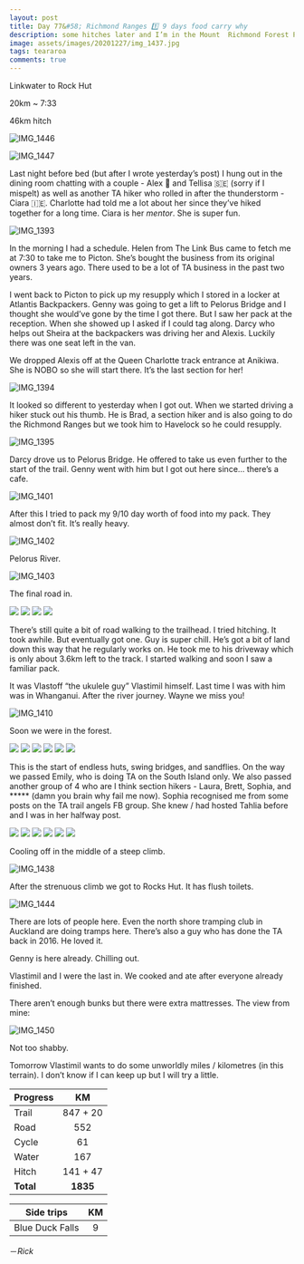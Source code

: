 ```yaml
---
layout: post
title: Day 77&#58; Richmond Ranges 1️⃣ 9 days food carry why
description: some hitches later and I’m in the Mount  Richmond Forest Park. Oh dear me. 
image: assets/images/20201227/img_1437.jpg
tags: teararoa
comments: true
---
```


Linkwater to Rock Hut

20km ~ 7:33

46km hitch

![IMG_1446](/assets/images/20201227/img_1446.jpg)

![IMG_1447](/assets/images/20201227/img_1447.jpg)

Last night before bed (but after I wrote yesterday’s post) I hung out in the dining room chatting with a couple - Alex 🏴󠁧󠁢󠁥󠁮󠁧󠁿 and Tellisa 🇸🇪 (sorry if I mispelt) as well as another TA hiker who rolled in after the thunderstorm - Ciara 🇮🇪. Charlotte had told me a lot about her since they’ve hiked together for a long time. Ciara is her _mentor_. She is super fun. 

![IMG_1393](/assets/images/20201227/img_1393.jpg)

In the morning I had a schedule. Helen from The Link Bus came to fetch me at 7:30 to take me to Picton. She’s bought the business from its original owners 3 years ago. There used to be a lot of TA business in the past two years. 

I went back to Picton to pick up my resupply which I stored in a locker at Atlantis Backpackers. Genny was going to get a lift to Pelorus Bridge and I thought she would’ve gone by the time I got there. But I saw her pack at the reception. When she showed up I asked if I could tag along. Darcy who helps out Sheira at the backpackers was driving her and Alexis. Luckily there was one seat left in the van. 

We dropped Alexis off at the Queen Charlotte track entrance at Anikiwa. She is NOBO so she will start there. It’s the last section for her! 

![IMG_1394](/assets/images/20201227/img_1394.jpg)

It looked so different to yesterday when I got out. When we started driving a hiker stuck out his thumb. He is Brad, a section hiker and is also going to do the Richmond Ranges but we took him to Havelock so he could resupply. 

![IMG_1395](/assets/images/20201227/img_1395.jpg)

Darcy drove us to Pelorus Bridge. He offered to take us even further to the start of the trail. Genny went with him but I got out here since... there’s a cafe. 

![IMG_1401](/assets/images/20201227/img_1401.jpg)

After this I tried to pack my 9/10 day worth of food into my pack. They almost don’t fit. It’s really heavy. 

![IMG_1402](/assets/images/20201227/img_1402.jpg)

Pelorus River. 

![IMG_1403](/assets/images/20201227/img_1403.jpg)

The final road in. 

<div class="gallery" data-columns="2">
  <img src="/assets/images/20201227/img_1404.jpg">
  <img src="/assets/images/20201227/img_1405.jpg">
  <img src="/assets/images/20201227/img_1406.jpg">
  <img src="/assets/images/20201227/img_1407.jpg">
</div>

There’s still quite a bit of road walking to the trailhead. I tried hitching. It took awhile. But eventually got one. Guy is super chill. He’s got a bit of land down this way that he regularly works on. He took me to his driveway which is only about 3.6km left to the track. I started walking and soon I saw a familiar pack. 

It was Vlastoff “the ukulele guy” Vlastimil himself. Last time I was with him was in Whanganui. After the river journey. Wayne we miss you!

![IMG_1410](/assets/images/20201227/img_1410.jpg)

Soon we were in the forest. 

<div class="gallery" data-columns="2">
  <img src="/assets/images/20201227/img_1412.jpg">
  <img src="/assets/images/20201227/img_1414.jpg">
  <img src="/assets/images/20201227/img_1416.jpg">
  <img src="/assets/images/20201227/img_1417.jpg">
  <img src="/assets/images/20201227/img_1419.jpg">
  <img src="/assets/images/20201227/img_1421.jpg">
</div>

This is the start of endless huts, swing bridges, and sandflies. On the way we passed Emily, who is doing TA on the South Island only. We also passed another group of 4 who are I think section hikers - Laura, Brett, Sophia, and ***** (damn you brain why fail me now). Sophia recognised me from some posts on the TA trail angels FB group. She knew / had hosted Tahlia before and I was in her halfway post. 

<div class="gallery" data-columns="2">
  <img src="/assets/images/20201227/img_1423.jpg">
  <img src="/assets/images/20201227/img_1428.jpg">
  <img src="/assets/images/20201227/img_1429.jpg">
  <img src="/assets/images/20201227/img_1432.jpg">
  <img src="/assets/images/20201227/img_1436.jpg">
  <img src="/assets/images/20201227/img_1437.jpg">
</div>

Cooling off in the middle of a steep climb. 

![IMG_1438](/assets/images/20201227/img_1438.jpg)

After the strenuous climb we got to Rocks Hut. It has flush toilets. 

![IMG_1444](/assets/images/20201227/img_1444.jpg)

There are lots of people here. Even the north shore tramping club in Auckland are doing tramps here. There’s also a guy who has done the TA back in 2016. He loved it. 

Genny is here already. Chilling out. 

Vlastimil and I were the last in. We cooked and ate after everyone already finished. 

There aren’t enough bunks but there were extra mattresses. The view from mine:

![IMG_1450](/assets/images/20201227/img_1450.jpg)

Not too shabby. 

Tomorrow Vlastimil wants to do some unworldly miles / kilometres (in this terrain). I don’t know if I can keep up but I will try a little. 

| Progress | KM |
| ---- |:----:|
| Trail | 847 + 20 |
| Road | 552 |
| Cycle | 61 |
| Water | 167 |
| Hitch | 141 + 47 |
| **Total** | **1835** |

| Side trips | KM |
| ---- |:----:|
| Blue Duck Falls | 9 |

－_Rick_